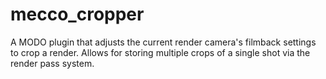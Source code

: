 # mecco_cropper

A MODO plugin that adjusts the current render camera's filmback settings to crop a render. Allows for storing multiple crops of a single shot via the render pass system.
